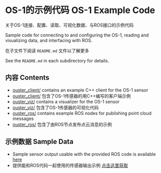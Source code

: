# OS-1的示例代码 OS-1 Example Code
关于OS-1连接、配置、读取、可视化数据、与ROS接口的示例代码

Sample code for connecting to and configuring the OS-1, reading and visualizing
data, and interfacing with ROS.

在子文件下阅读 `README.md` 文件以了解更多

See the `README.md` in each subdirectory for details.

## 内容 Contents
* [ouster_client/](ouster_client/README.md) contains an example C++ client for the OS-1 sensor
* [ouster_client/](ouster_client/README.md) 包含了OS-1传感器的用C++编写的客户端示例
* [ouster_viz/](ouster_viz/README.md) contains a visualizer for the OS-1 sensor
* [ouster_viz/](ouster_viz/README.md) 包含了OS-1传感器的可视化代码
* [ouster_ros/](ouster_ros/README.md) contains example ROS nodes for publishing point cloud messages
* [ouster_ros/](ouster_ros/README.md) 包含了由ROS节点发布点云消息的示例

## 示例数据 Sample Data
* Sample sensor output usable with the provided ROS code is available
  [here](https://data.ouster.io/sample-data-1.12)
* 提供能和ROS代码一起使用的传感器输出示例
  [点击这里获取](https://data.ouster.io/sample-data-1.12)

